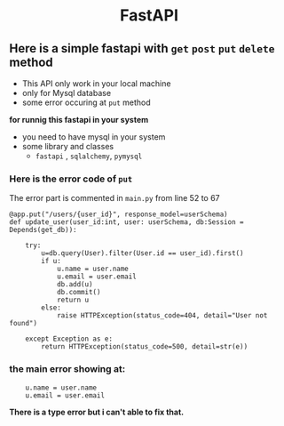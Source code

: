 <h1 align="center">FastAPI</h1>

## Here is a simple fastapi with `get` `post` `put` `delete` method

- This API only work in your local machine 
- only for Mysql database
- some error occuring at `put` method

**for runnig this fastapi in your system**
 - you need to have mysql in your system
 - some library and classes
    - `fastapi` , `sqlalchemy`, `pymysql`


### Here is the error code of `put`

The error part is commented in `main.py` from line 52 to 67

```
@app.put("/users/{user_id}", response_model=userSchema)
def update_user(user_id:int, user: userSchema, db:Session = Depends(get_db)):

    try:
        u=db.query(User).filter(User.id == user_id).first()
        if u:
            u.name = user.name
            u.email = user.email
            db.add(u)
            db.commit()
            return u
        else:
            raise HTTPException(status_code=404, detail="User not found")

    except Exception as e:
        return HTTPException(status_code=500, detail=str(e))
```

### the main error showing at:
        u.name = user.name
        u.email = user.email

**There is a type error but i can't able to fix that.**